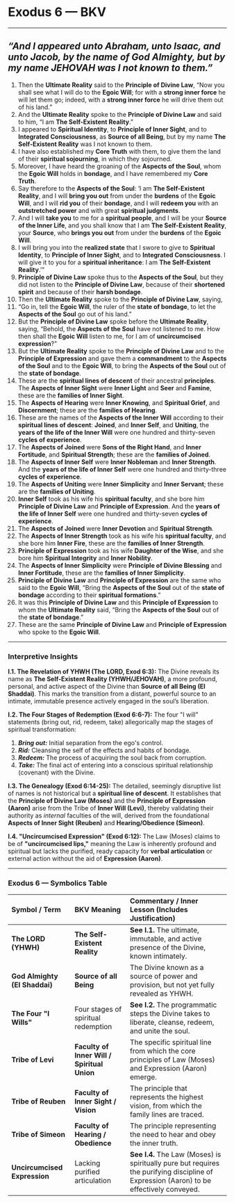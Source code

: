 # Exodus 6 — BKV

---  
_“And I appeared unto Abraham, unto Isaac, and unto Jacob, by the name of God Almighty, but by my name JEHOVAH was I not known to them.”_
---  

1.  Then the **Ultimate Reality** said to the **Principle of Divine Law**, “Now you shall see what I will do to the **Egoic Will**; for with a **strong inner force** he will let them go; indeed, with a **strong inner force** he will drive them out of his land.”
2.  And the **Ultimate Reality** spoke to the **Principle of Divine Law** and said to him, “I am **The Self-Existent Reality**.”
3.  I appeared to **Spiritual Identity**, to **Principle of Inner Sight**, and to **Integrated Consciousness**, as **Source of all Being**, but by my name **The Self-Existent Reality** was I not known to them.
4.  I have also established my **Core Truth** with them, to give them the land of their **spiritual sojourning**, in which they sojourned.
5.  Moreover, I have heard the groaning of the **Aspects of the Soul**, whom the **Egoic Will** holds in **bondage**, and I have remembered my **Core Truth**.
6.  Say therefore to the **Aspects of the Soul**: ‘I am **The Self-Existent Reality**, and I will **bring you out** from under the **burdens** of the **Egoic Will**, and I will **rid you** of their **bondage**, and I will **redeem you** with an **outstretched power** and with great **spiritual judgments**.
7.  And I will **take you** to me for a **spiritual people**, and I will be your **Source of the Inner Life**, and you shall know that I am **The Self-Existent Reality**, your **Source**, who **brings you out** from under the **burdens** of the **Egoic Will**.
8.  I will bring you into the **realized state** that I swore to give to **Spiritual Identity**, to **Principle of Inner Sight**, and to **Integrated Consciousness**. I will give it to you for a **spiritual inheritance**: I am **The Self-Existent Reality**.’”
9.  **Principle of Divine Law** spoke thus to the **Aspects of the Soul**, but they did not listen to the **Principle of Divine Law**, because of their **shortened spirit** and because of their **harsh bondage**.
10. Then the **Ultimate Reality** spoke to the **Principle of Divine Law**, saying,
11. “Go in, tell the **Egoic Will**, the ruler of the **state of bondage**, to let the **Aspects of the Soul** go out of his land.”
12. But the **Principle of Divine Law** spoke before the **Ultimate Reality**, saying, “Behold, the **Aspects of the Soul** have not listened to me. How then shall the **Egoic Will** listen to me, for I am of **uncircumcised expression**?”
13. But the **Ultimate Reality** spoke to the **Principle of Divine Law** and to the **Principle of Expression** and gave them a **commandment** to the **Aspects of the Soul** and to the **Egoic Will**, to bring the **Aspects of the Soul** out of the **state of bondage**.
14. These are the **spiritual lines of descent** of their ancestral **principles**. The **Aspects of Inner Sight** were **Inner Light** and **Seer** and **Famine**, these are the **families of Inner Sight**.
15. The **Aspects of Hearing** were **Inner Knowing**, and **Spiritual Grief**, and **Discernment**; these are the **families of Hearing**.
16. These are the names of the **Aspects of the Inner Will** according to their **spiritual lines of descent**: **Joined**, and **Inner Self**, and **Uniting**, the **years of the life of the Inner Will** were one hundred and thirty-seven **cycles of experience**.
17. The **Aspects of Joined** were **Sons of the Right Hand**, and **Inner Fortitude**, and **Spiritual Strength**; these are the **families of Joined**.
18. The **Aspects of Inner Self** were **Inner Nobleman** and **Inner Strength**. And the **years of the life of Inner Self** were one hundred and thirty-three **cycles of experience**.
19. The **Aspects of Uniting** were **Inner Simplicity** and **Inner Servant**; these are the **families of Uniting**.
20. **Inner Self** took as his wife his **spiritual faculty**, and she bore him **Principle of Divine Law** and **Principle of Expression**. And the **years of the life of Inner Self** were one hundred and thirty-seven **cycles of experience**.
21. The **Aspects of Joined** were **Inner Devotion** and **Spiritual Strength**.
22. The **Aspects of Inner Strength** took as his wife his **spiritual faculty**, and she bore him **Inner Fire**, these are the **families of Inner Strength**.
23. **Principle of Expression** took as his wife **Daughter of the Wise**, and she bore him **Spiritual Integrity** and **Inner Nobility**.
24. The **Aspects of Inner Simplicity** were **Principle of Divine Blessing** and **Inner Fortitude**, these are the **families of Inner Simplicity**.
25. **Principle of Divine Law** and **Principle of Expression** are the same who said to the **Egoic Will**, “Bring the **Aspects of the Soul** out of the **state of bondage** according to their **spiritual formations**.”
26. It was this **Principle of Divine Law** and this **Principle of Expression** to whom the **Ultimate Reality** said, “Bring the **Aspects of the Soul** out of the **state of bondage**.”
27. These are the same **Principle of Divine Law** and **Principle of Expression** who spoke to the **Egoic Will**.

---

### Interpretive Insights

**I.1. The Revelation of YHWH (The LORD, Exod 6:3):** The Divine reveals its name as **The Self-Existent Reality (YHWH/JEHOVAH)**, a more profound, personal, and active aspect of the Divine than **Source of all Being (El Shaddai)**. This marks the transition from a distant, powerful source to an intimate, immutable presence actively engaged in the soul’s liberation.

**I.2. The Four Stages of Redemption (Exod 6:6-7):** The four "I will" statements (bring out, rid, redeem, take) allegorically map the stages of spiritual transformation:
1.  ***Bring out:*** Initial separation from the ego's control.
2.  ***Rid:*** Cleansing the self of the effects and habits of bondage.
3.  ***Redeem:*** The process of acquiring the soul back from corruption.
4.  ***Take:*** The final act of entering into a conscious spiritual relationship (covenant) with the Divine.

**I.3. The Genealogy (Exod 6:14-25):** The detailed, seemingly disruptive list of names is not historical but a **spiritual line of descent**. It establishes that the **Principle of Divine Law (Moses)** and the **Principle of Expression (Aaron)** arise from the Tribe of **Inner Will (Levi)**, thereby validating their authority as *internal* faculties of the will, derived from the foundational **Aspects of Inner Sight (Reuben)** and **Hearing/Obedience (Simeon)**.

**I.4. "Uncircumcised Expression" (Exod 6:12):** The Law (Moses) claims to be of **"uncircumcised lips,"** meaning the Law is inherently profound and spiritual but lacks the purified, ready capacity for **verbal articulation** or external action without the aid of **Expression (Aaron)**.

---

### Exodus 6 — Symbolics Table

| Symbol / Term | BKV Meaning | Commentary / Inner Lesson (Includes Justification) |
| :--- | :--- | :--- |
| **The LORD (YHWH)** | **The Self-Existent Reality** | **See I.1.** The ultimate, immutable, and active presence of the Divine, known intimately. |
| **God Almighty (El Shaddai)** | **Source of all Being** | The Divine known as a source of power and provision, but not yet fully revealed as YHWH. |
| **The Four "I Wills"** | Four stages of spiritual redemption | **See I.2.** The programmatic steps the Divine takes to liberate, cleanse, redeem, and unite the soul. |
| **Tribe of Levi** | **Faculty of Inner Will / Spiritual Union** | The specific spiritual line from which the core principles of Law (Moses) and Expression (Aaron) emerge. |
| **Tribe of Reuben** | **Faculty of Inner Sight / Vision** | The principle that represents the highest vision, from which the family lines are traced. |
| **Tribe of Simeon** | **Faculty of Hearing / Obedience** | The principle representing the need to hear and obey the inner truth. |
| **Uncircumcised Expression** | Lacking purified articulation | **See I.4.** The Law (Moses) is spiritually pure but requires the purifying discipline of Expression (Aaron) to be effectively conveyed. |
